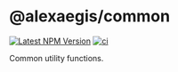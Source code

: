 # @alexaegis/common

[![Latest NPM Version](https://img.shields.io/npm/v/alexaegis/common/latest)](https://www.npmjs.com/package/@alexaegis/common)
[![ci](https://github.com/AlexAegis/js-core/actions/workflows/ci.yml/badge.svg)](https://github.com/AlexAegis/js-core/actions/workflows/ci.yml)

Common utility functions.
